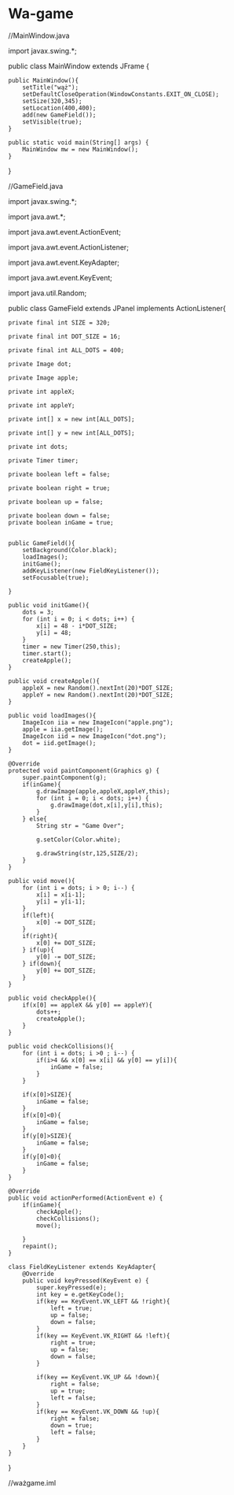 # Wa-game


//MainWindow.java

import javax.swing.*;


public class MainWindow extends JFrame {

    public MainWindow(){
        setTitle("wąż");
        setDefaultCloseOperation(WindowConstants.EXIT_ON_CLOSE);
        setSize(320,345);
        setLocation(400,400);
        add(new GameField());
        setVisible(true);
    }

    public static void main(String[] args) {
        MainWindow mw = new MainWindow();
    }
}


//GameField.java

import javax.swing.*;

import java.awt.*;

import java.awt.event.ActionEvent;

import java.awt.event.ActionListener;

import java.awt.event.KeyAdapter;

import java.awt.event.KeyEvent;

import java.util.Random;


public class GameField extends JPanel implements ActionListener{

    private final int SIZE = 320;
    
    private final int DOT_SIZE = 16;
    
    private final int ALL_DOTS = 400;
    
    private Image dot;
    
    private Image apple;
    
    private int appleX;
    
    private int appleY;
    
    private int[] x = new int[ALL_DOTS];
    
    private int[] y = new int[ALL_DOTS];
    
    private int dots;
    
    private Timer timer;
    
    private boolean left = false;
    
    private boolean right = true;
    
    private boolean up = false;
    
    private boolean down = false;
    private boolean inGame = true;


    public GameField(){
        setBackground(Color.black);
        loadImages();
        initGame();
        addKeyListener(new FieldKeyListener());
        setFocusable(true);

    }

    public void initGame(){
        dots = 3;
        for (int i = 0; i < dots; i++) {
            x[i] = 48 - i*DOT_SIZE;
            y[i] = 48;
        }
        timer = new Timer(250,this);
        timer.start();
        createApple();
    }

    public void createApple(){
        appleX = new Random().nextInt(20)*DOT_SIZE;
        appleY = new Random().nextInt(20)*DOT_SIZE;
    }

    public void loadImages(){
        ImageIcon iia = new ImageIcon("apple.png");
        apple = iia.getImage();
        ImageIcon iid = new ImageIcon("dot.png");
        dot = iid.getImage();
    }

    @Override
    protected void paintComponent(Graphics g) {
        super.paintComponent(g);
        if(inGame){
            g.drawImage(apple,appleX,appleY,this);
            for (int i = 0; i < dots; i++) {
                g.drawImage(dot,x[i],y[i],this);
            }
        } else{
            String str = "Game Over";

            g.setColor(Color.white);

            g.drawString(str,125,SIZE/2);
        }
    }

    public void move(){
        for (int i = dots; i > 0; i--) {
            x[i] = x[i-1];
            y[i] = y[i-1];
        }
        if(left){
            x[0] -= DOT_SIZE;
        }
        if(right){
            x[0] += DOT_SIZE;
        } if(up){
            y[0] -= DOT_SIZE;
        } if(down){
            y[0] += DOT_SIZE;
        }
    }

    public void checkApple(){
        if(x[0] == appleX && y[0] == appleY){
            dots++;
            createApple();
        }
    }

    public void checkCollisions(){
        for (int i = dots; i >0 ; i--) {
            if(i>4 && x[0] == x[i] && y[0] == y[i]){
                inGame = false;
            }
        }

        if(x[0]>SIZE){
            inGame = false;
        }
        if(x[0]<0){
            inGame = false;
        }
        if(y[0]>SIZE){
            inGame = false;
        }
        if(y[0]<0){
            inGame = false;
        }
    }

    @Override
    public void actionPerformed(ActionEvent e) {
        if(inGame){
            checkApple();
            checkCollisions();
            move();

        }
        repaint();
    }

    class FieldKeyListener extends KeyAdapter{
        @Override
        public void keyPressed(KeyEvent e) {
            super.keyPressed(e);
            int key = e.getKeyCode();
            if(key == KeyEvent.VK_LEFT && !right){
                left = true;
                up = false;
                down = false;
            }
            if(key == KeyEvent.VK_RIGHT && !left){
                right = true;
                up = false;
                down = false;
            }

            if(key == KeyEvent.VK_UP && !down){
                right = false;
                up = true;
                left = false;
            }
            if(key == KeyEvent.VK_DOWN && !up){
                right = false;
                down = true;
                left = false;
            }
        }
    }
}

//ważgame.iml

<?xml version="1.0" encoding="UTF-8"?>
<module type="JAVA_MODULE" version="4">
  <component name="NewModuleRootManager" inherit-compiler-output="true">
    <exclude-output />
    <content url="file://$MODULE_DIR$">
      <sourceFolder url="file://$MODULE_DIR$/src" isTestSource="false" />
    </content>
    <orderEntry type="inheritedJdk" />
    <orderEntry type="sourceFolder" forTests="false" />
  </component>
</module>
